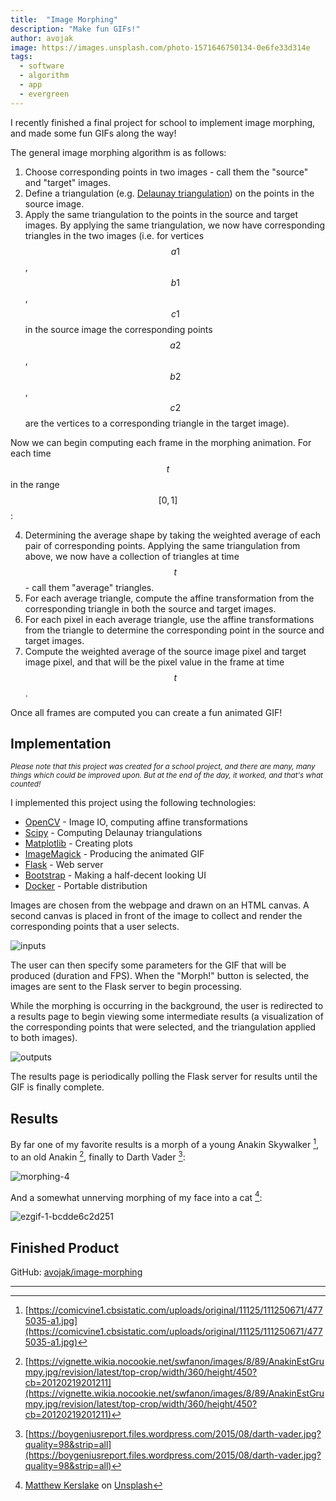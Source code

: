 ```yaml
---
title:  "Image Morphing"
description: "Make fun GIFs!"
author: avojak
image: https://images.unsplash.com/photo-1571646750134-0e6fe33d314e
tags:
  - software
  - algorithm
  - app
  - evergreen
---
```


I recently finished a final project for school to implement image morphing, and made some fun GIFs along the way!

The general image morphing algorithm is as follows:

1. Choose corresponding points in two images - call them the "source" and "target" images.
2. Define a triangulation (e.g. [Delaunay triangulation](https://en.wikipedia.org/wiki/Delaunay_triangulation)) on the points in the source image.
3. Apply the same triangulation to the points in the source and target images. By applying the same triangulation, we now have corresponding triangles in the two images (i.e. for vertices $$a1$$, $$b1$$, $$c1$$ in the source image the corresponding points $$a2$$, $$b2$$, $$c2$$ are the vertices to a corresponding triangle in the target image).

Now we can begin computing each frame in the morphing animation. For each time $$t$$ in the range $$[0, 1]$$:

4. Determining the average shape by taking the weighted average of each pair of corresponding points. Applying the same triangulation from above, we now have a collection of triangles at time $$t$$ - call them "average" triangles.
5. For each average triangle, compute the affine transformation from the corresponding triangle in both the source and target images.
6. For each pixel in each average triangle, use the affine transformations from the triangle to determine the corresponding point in the source and target images.
7. Compute the weighted average of the source image pixel and target image pixel, and that will be the pixel value in the frame at time $$t$$.

Once all frames are computed you can create a fun animated GIF!

## Implementation

<small><i>Please note that this project was created for a school project, and there are many, many things which could be improved upon. But at the end of the day, it worked, and that's what counted!</i></small>

I implemented this project using the following technologies:

* [OpenCV](https://pypi.org/project/opencv-python/) - Image IO, computing affine transformations
* [Scipy](https://pypi.org/project/scipy/) - Computing Delaunay triangulations
* [Matplotlib](https://pypi.org/project/matplotlib/) - Creating plots
* [ImageMagick](http://www.imagemagick.org) - Producing the animated GIF
* [Flask](https://pypi.org/project/Flask/) - Web server
* [Bootstrap](https://getbootstrap.com) - Making a half-decent looking UI
* [Docker](https://www.docker.com) - Portable distribution

Images are chosen from the webpage and drawn on an HTML canvas. A second canvas is placed in front of the image to collect and render the corresponding points that a user selects.

![inputs](https://s3.amazonaws.com/blog.avojak.ghost/2020/05/inputs.png)

The user can then specify some parameters for the GIF that will be produced (duration and FPS). When the "Morph!" button is selected, the images are sent to the Flask server to begin processing.

While the morphing is occurring in the background, the user is redirected to a results page to begin viewing some intermediate results (a visualization of the corresponding points that were selected, and the triangulation applied to both images).

![outputs](https://s3.amazonaws.com/blog.avojak.ghost/2020/05/outputs-2.png)

The results page is periodically polling the Flask server for results until the GIF is finally complete.

## Results
By far one of my favorite results is a morph of a young Anakin Skywalker [^1], to an old Anakin [^2], finally to Darth Vader [^3]:

![morphing-4](https://s3.amazonaws.com/blog.avojak.ghost/2020/05/morphing-4.gif)

And a somewhat unnerving morphing of my face into a cat [^4]:

![ezgif-1-bcdde6c2d251](https://s3.amazonaws.com/blog.avojak.ghost/2020/05/ezgif-1-bcdde6c2d251.gif)

## Finished Product

GitHub: [avojak/image-morphing](https://github.com/avojak/image-morphing)

---

[^1]: [https://comicvine1.cbsistatic.com/uploads/original/11125/111250671/4775035-a1.jpg](https://comicvine1.cbsistatic.com/uploads/original/11125/111250671/4775035-a1.jpg)
[^2]: [https://vignette.wikia.nocookie.net/swfanon/images/8/89/AnakinEstGrumpy.jpg/revision/latest/top-crop/width/360/height/450?cb=20120219201211](https://vignette.wikia.nocookie.net/swfanon/images/8/89/AnakinEstGrumpy.jpg/revision/latest/top-crop/width/360/height/450?cb=20120219201211)
[^3]: [https://boygeniusreport.files.wordpress.com/2015/08/darth-vader.jpg?quality=98&strip=all](https://boygeniusreport.files.wordpress.com/2015/08/darth-vader.jpg?quality=98&strip=all)
[^4]: [Matthew Kerslake](https://unsplash.com/@mattkerslake?utm_source=unsplash&utm_medium=referral&utm_content=creditCopyText) on [Unsplash](https://unsplash.com/s/photos/cat?utm_source=unsplash&utm_medium=referral&utm_content=creditCopyText)